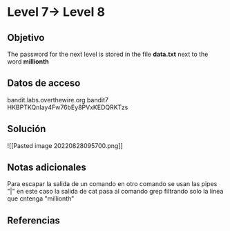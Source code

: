 
# Level 7→ Level 8

## Objetivo
The password for the next level is stored in the file **data.txt** next to the word **millionth**

## Datos de acceso
bandit.labs.overthewire.org
bandit7
HKBPTKQnIay4Fw76bEy8PVxKEDQRKTzs
## Solución
![[Pasted image 20220828095700.png]]
## Notas adicionales
Para escapar la salida de un comando en otro comando se usan las pipes "|" en este caso la salida de cat pasa al comando grep filtrando solo la linea que cntenga "millionth"
## Referencias
